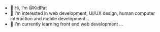 - 👋 Hi, I’m @KidPat
- 👀 I’m interested in web development, UI/UX design, human computer interaction and mobile development...
- 🌱 I’m currently learning front end web development ...


<!---
KidPat/KidPat is a ✨ special ✨ repository because its `README.md` (this file) appears on your GitHub profile.
You can click the Preview link to take a look at your changes.
--->
